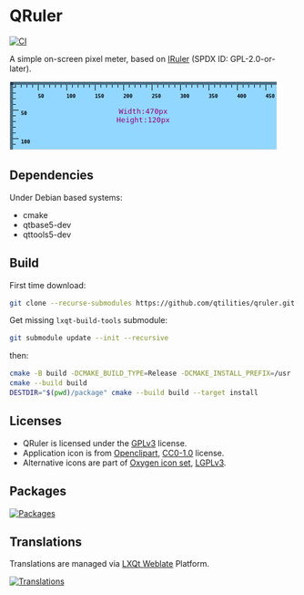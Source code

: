 # QRuler

[![CI]](https://github.com/redtide/qruler/actions/workflows/build.yml)

A simple on-screen pixel meter, based on [IRuler] (SPDX ID: GPL-2.0-or-later).

![Screenshot](resources/screenshot.png)

## Dependencies

Under Debian based systems:

- cmake
- qtbase5-dev
- qttools5-dev

## Build

First time download:

```bash
git clone --recurse-submodules https://github.com/qtilities/qruler.git
```

Get missing `lxqt-build-tools` submodule:

```bash
git submodule update --init --recursive
```

then:

```bash
cmake -B build -DCMAKE_BUILD_TYPE=Release -DCMAKE_INSTALL_PREFIX=/usr
cmake --build build
DESTDIR="$(pwd)/package" cmake --build build --target install
```

## Licenses

- QRuler is licensed under the [GPLv3] license.
- Application icon is from [Openclipart], [CC0-1.0] license.
- Alternative icons are part of [Oxygen icon set], [LGPLv3].

## Packages

[![Packages]](https://repology.org/project/qruler/versions)

## Translations

Translations are managed via [LXQt Weblate] Platform.

[![Translations]](https://translate.lxqt-project.org/engage/redtide/?utm_source=widget)


[CI]:              https://github.com/redtide/qruler/actions/workflows/build.yml/badge.svg
[Packages]:        https://repology.org/badge/vertical-allrepos/qruler.svg
[CC0-1.0]:         https://creativecommons.org/publicdomain/zero/1.0/
[GPLv3]:           LICENSE
[IRuler]:          https://github.com/jjzhang166/IRuler/
[LGPLv3]:          resources/icons/COPYING
[Openclipart]:     https://openclipart.org/
[Oxygen icon set]: https://github.com/KDE/oxygen-icons/
[Translations]:    https://translate.lxqt-project.org/widgets/redtide/-/qruler/multi-auto.svg
[LXQt Weblate]:    https://translate.lxqt-project.org/projects/redtide/qruler/
